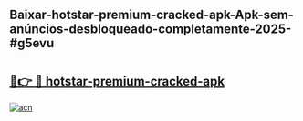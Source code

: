 ## Baixar-hotstar-premium-cracked-apk-Apk-sem-anúncios-desbloqueado-completamente-2025-#g5evu

# <h2><a href="https://ainizakaria.my?title=hotstar-premium-cracked-apk&ref=22M">🔗👉 🔴 hotstar-premium-cracked-apk</a></h2>

[![acn](https://github.com/user-attachments/assets/0f9c940e-d8b0-45ae-aac7-cd30a18b3e1c)](https://ainizakaria.my?title=hotstar-premium-cracked-apk&ref=22M)

